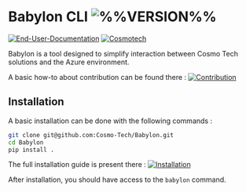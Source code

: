 # Babylon CLI ![%%VERSION%%](https://img.shields.io/badge/VERSION-2e303e?style=for-the-badge)

[![End-User-Documentation](https://img.shields.io/badge/End_User_Documentation-%23121011.svg?style=for-the-badge&logo=github&logoColor=white)](https://cosmo-tech.github.io/Babylon-End-User-Doc/)
[![Cosmotech](https://img.shields.io/badge/Cosmotech-ffb039?style=for-the-badge&logoColor=black)](https://cosmotech.com/)

Babylon is a tool designed to simplify interaction between Cosmo Tech solutions and the Azure environment.

A basic how-to about contribution can be found there : [![Contribution](https://img.shields.io/badge/Contribution-%23121011.svg?style=for-the-badge&logoColor=black)](https://cosmo-tech.github.io/Babylon/latest/contribute/)


## Installation

A basic installation can be done with the following commands :

```bash
git clone git@github.com:Cosmo-Tech/Babylon.git
cd Babylon
pip install .
```

The full installation guide is present there : [![Installation](https://img.shields.io/badge/Installation-%23121011.svg?style=for-the-badge&logoColor=black)](getting_started/installation.md)

After installation, you should have access to the `babylon` command.

